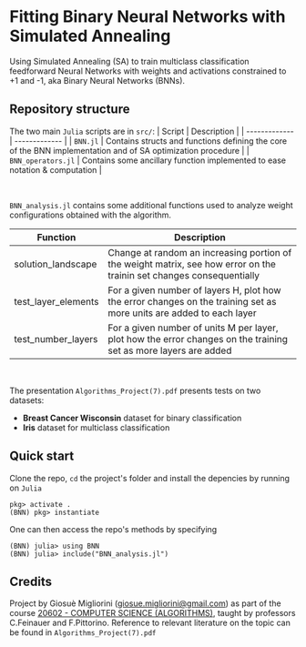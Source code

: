 # Fitting Binary Neural Networks with Simulated Annealing
Using Simulated Annealing (SA) to train multiclass classification feedforward Neural Networks with weights and activations constrained to +1 and -1, aka Binary Neural Networks (BNNs).

## Repository structure

The two main `Julia` scripts are in `src/`:
| Script  | Description |
| ------------- | ------------- |
| `BNN.jl`  | Contains structs and functions defining the core of the BNN implementation and of SA optimization procedure  |
| `BNN_operators.jl`  | Contains some ancillary function implemented to ease notation & computation |

<br />

`BNN_analysis.jl` contains some additional functions used to analyze weight configurations obtained with the algorithm.
<br />

| Function  | Description |
| ------------- | ------------- |
| solution_landscape  | Change at random an increasing portion of the weight matrix, see how error on the trainin set changes consequentially  |
| test_layer_elements  | For a given number of layers H, plot how the error changes on the training set as more units are added to each layer |
| test_number_layers  | For a given number of units M per layer, plot how the error changes on the training set as more layers are added  |
<br />

The presentation `Algorithms_Project(7).pdf` presents tests on two datasets:
- **Breast Cancer Wisconsin** dataset for binary classification
- **Iris** dataset for multiclass classification

## Quick start

Clone the repo, `cd` the project's folder and install the depencies by running on `Julia`
```
pkg> activate .
(BNN) pkg> instantiate
```
One can then access the repo's methods by specifying

```
(BNN) julia> using BNN
(BNN) julia> include("BNN_analysis.jl") 

```


## Credits
Project by Giosuè Migliorini ([giosue.migliorini@gmail.com](mailto:giosue.migliorini@gmail.com)) as part of the course [20602 - COMPUTER SCIENCE (ALGORITHMS)](https://didattica.unibocconi.eu/ts/tsn_anteprima.php?cod_ins=20602&anno=2021&IdPag=6164), taught by professors C.Feinauer and F.Pittorino.
Reference to relevant literature on the topic can be found in `Algorithms_Project(7).pdf`

